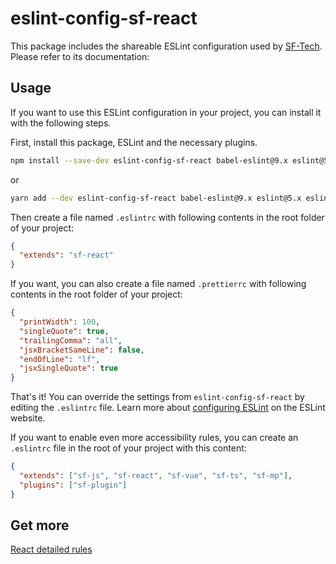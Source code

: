 # eslint-config-sf-react

This package includes the shareable ESLint configuration used by [SF-Tech](https://github.com/babyisun/eslint-config-sf-react).<br>
Please refer to its documentation:

## Usage

If you want to use this ESLint configuration in your project, you can install it with the following steps.

First, install this package, ESLint and the necessary plugins.

```sh
npm install --save-dev eslint-config-sf-react babel-eslint@9.x eslint@5.x eslint-plugin-flowtype@2.x eslint-plugin-import@2.x eslint-plugin-jsx-a11y@6.x eslint-plugin-react@7.x
```

or

```sh
yarn add --dev eslint-config-sf-react babel-eslint@9.x eslint@5.x eslint-plugin-flowtype@2.x eslint-plugin-import@2.x eslint-plugin-jsx-a11y@6.x eslint-plugin-react@7.x
```

Then create a file named `.eslintrc` with following contents in the root folder of your project:

```json
{
  "extends": "sf-react"
}
```

If you want, you can also create a file named `.prettierrc` with following contents in the root folder of your project:

```json
{
  "printWidth": 100,
  "singleQuote": true,
  "trailingComma": "all",
  "jsxBracketSameLine": false,
  "endOfLine": "lf",
  "jsxSingleQuote": true
}
```

That's it! You can override the settings from `eslint-config-sf-react` by editing the `.eslintrc` file. Learn more about [configuring ESLint](http://eslint.org/docs/user-guide/configuring) on the ESLint website.

If you want to enable even more accessibility rules, you can create an `.eslintrc` file in the root of your project with this content:

```json
{
  "extends": ["sf-js", "sf-react", "sf-vue", "sf-ts", "sf-mp"],
  "plugins": ["sf-plugin"]
}
```

## Get more
[React detailed rules](./SF-REACT-RULES.md)
